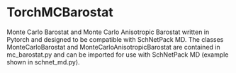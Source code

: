 # TorchMCBarostat
Monte Carlo Barostat and Monte Carlo Anisotropic Barostat written
in Pytorch and designed to be compatible with SchNetPack MD.
The classes MonteCarloBarostat and MonteCarloAnisotropicBarostat
are contained in mc_barostat.py and can be imported for use with
SchNetPack MD (example shown in schnet_md.py).
